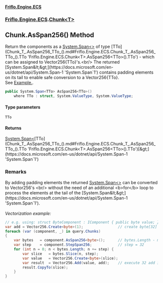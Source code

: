 #### [Friflo.Engine.ECS](index.md 'index')
### [Friflo.Engine.ECS](Friflo.Engine.ECS.md 'Friflo.Engine.ECS').[Chunk&lt;T&gt;](Chunk_T_.md 'Friflo.Engine.ECS.Chunk<T>')

## Chunk<T>.AsSpan256<TTo>() Method

Return the components as a [System.Span&lt;&gt;](https://docs.microsoft.com/en-us/dotnet/api/System.Span-1 'System.Span`1') of type [TTo](Chunk_T_.AsSpan256_TTo_().md#Friflo.Engine.ECS.Chunk_T_.AsSpan256_TTo_().TTo 'Friflo.Engine.ECS.Chunk<T>.AsSpan256<TTo>().TTo') - which can be assigned to Vector256{TTo}'s.<br/>
The returned [System.Span&lt;&gt;](https://docs.microsoft.com/en-us/dotnet/api/System.Span-1 'System.Span`1') contains padding elements on its tail to enable safe conversion to a Vector256{TTo}.<br/>
See <a href="https://friflo.gitbook.io/friflo.engine.ecs/examples/optimization#query-vectorization---simd">Example.</a>.

```csharp
public System.Span<TTo> AsSpan256<TTo>()
    where TTo : struct, System.ValueType, System.ValueType;
```
#### Type parameters

<a name='Friflo.Engine.ECS.Chunk_T_.AsSpan256_TTo_().TTo'></a>

`TTo`

#### Returns
[System.Span&lt;](https://docs.microsoft.com/en-us/dotnet/api/System.Span-1 'System.Span`1')[TTo](Chunk_T_.AsSpan256_TTo_().md#Friflo.Engine.ECS.Chunk_T_.AsSpan256_TTo_().TTo 'Friflo.Engine.ECS.Chunk<T>.AsSpan256<TTo>().TTo')[&gt;](https://docs.microsoft.com/en-us/dotnet/api/System.Span-1 'System.Span`1')

### Remarks
By adding padding elements the returned [System.Span&lt;&gt;](https://docs.microsoft.com/en-us/dotnet/api/System.Span-1 'System.Span`1') can be converted to Vector256's <br/>
without the need of an additional <b>for</b> loop to process the elements at the tail of the [System.Span&lt;&gt;](https://docs.microsoft.com/en-us/dotnet/api/System.Span-1 'System.Span`1').<br/><br/><i>Vectorization example:</i><br/>

```csharp
// e.g. using: struct ByteComponent : IComponent { public byte value; }
var add = Vector256.Create<byte>(1);                // create byte[32] vector - all values = 1
foreach (var (component, _) in query.Chunks)
{    
    var bytes   = component.AsSpan256<byte>();      // bytes.Length - multiple of 32
    var step    = component.StepSpan256;            // step = 32
    for (int n = 0; n < bytes.Length; n += step) {
        var slice   = bytes.Slice(n, step);
        var value   = Vector256.Create<byte>(slice);
        var result  = Vector256.Add(value, add);    // execute 32 add instructions at once
        result.CopyTo(slice);
    }
}
```
